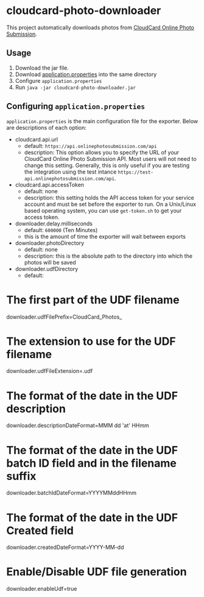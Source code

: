 # cloudcard-photo-downloader

This project automatically downloads photos from [CloudCard Online Photo Submission](http://onlinephotosubmission.com/).

## Usage

1. Download the jar file.
1. Download [application.properties](https://raw.githubusercontent.com/online-photo-submission/cloudcard-photo-downloader/master/src/main/resources/application.properties) into the same directory
1. Configure `application.properties`
1. Run `java -jar cloudcard-photo-downloader.jar`

## Configuring `application.properties`

`application.properties` is the main configuration file for the exporter.  Below are descriptions of each option:

- cloudcard.api.url  
  - default: `https://api.onlinephotosubmission.com/api`
  - description: This option allows you to specify the URL of your CloudCard Online Photo Submission API.  Most users will not need to change this setting.  Generally, this is only useful if you are testing the integration using the test intance `https://test-api.onlinephotosubmission.com/api`.
- cloudcard.api.accessToken
  - default: none
  - description: this setting holds the API access token for your service account and must be set before the exporter to run. On a Unix/Linux based operating system, you can use `get-token.sh` to get your access token.
- downloader.delay.milliseconds
  - default: `600000` (Ten Minutes)
  - this is the amount of time the exporter will wait between exports
- downloader.photoDirectory
  - default: none
  - description: this is the absolute path to the directory into which the photos will be saved
- downloader.udfDirectory
  - default: 
# The first part of the UDF filename
downloader.udfFilePrefix=CloudCard_Photos_
# The extension to use for the UDF filename
downloader.udfFileExtension=.udf
# The format of the date in the UDF description
downloader.descriptionDateFormat=MMM dd 'at' HHmm
# The format of the date in the UDF batch ID field and in the filename suffix
downloader.batchIdDateFormat=YYYYMMddHHmm
# The format of the date in the UDF Created field
downloader.createdDateFormat=YYYY-MM-dd
# Enable/Disable UDF file generation
downloader.enableUdf=true
